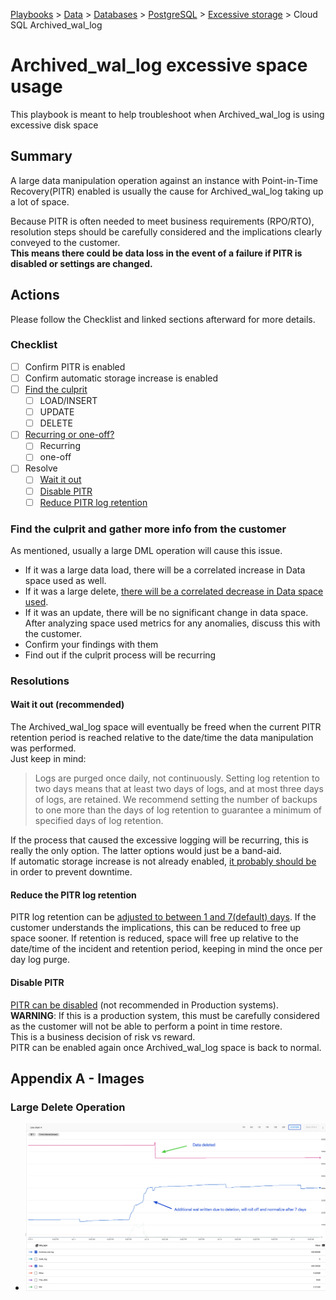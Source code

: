 [Playbooks](../../../../README.md) > [Data](../../../README.md) > 
[Databases](../../README.md) > [PostgreSQL](../../README.md) > 
[Excessive storage](../../general/common-problems/pb_storage_excessive.md) >
Cloud SQL Archived_wal_log

# Archived_wal_log excessive space usage

This playbook is meant to help troubleshoot when Archived_wal_log is using excessive disk space

## Summary

A large data manipulation operation against an instance with Point-in-Time Recovery(PITR) enabled is usually the cause for Archived_wal_log taking up a lot of space.   

Because PITR is often needed to meet business requirements (RPO/RTO), resolution steps should be carefully considered and the implications clearly conveyed to the customer.    
**This means there could be data loss in the event of a failure if PITR is disabled or settings are changed.**

## Actions
Please follow the Checklist and linked sections afterward for more details.

### Checklist
- [ ] Confirm PITR is enabled
- [ ] Confirm automatic storage increase is enabled
- [ ] [Find the culprit](#find-the-culprit-and-gather-more-info-from-the-customer)
  - [ ] LOAD/INSERT
  - [ ] UPDATE
  - [ ] DELETE
- [ ] [Recurring or one-off?](#find-the-culprit-and-gather-more-info-from-the-customer)
  - [ ] Recurring
  - [ ] one-off
- [ ] Resolve
  - [ ] [Wait it out](#wait-it-out-recommenced)
  - [ ] [Disable PITR](#disable-pitr)
  - [ ] [Reduce PITR log retention](#reduce-the-pitr-log-retention)

### Find the culprit and gather more info from the customer

As mentioned, usually a large DML operation will cause this issue.   
- If it was a large data load, there will be a correlated increase in Data space used as well.
- If it was a large delete, [there will be a correlated decrease in Data space used](#large-delete-operation). 
- If it was an update, there will be no significant change in data space. 
After analyzing space used metrics for any anomalies, discuss this with the customer.
- Confirm your findings with them
- Find out if the culprit process will be recurring

### Resolutions

#### Wait it out (recommended)
The Archived_wal_log space will eventually be freed when the current PITR retention period is reached relative to the date/time the data manipulation was performed.    
Just keep in mind:    
> Logs are purged once daily, not continuously. Setting log retention to two days means that at least two days of logs, and at most three days of logs, are retained. We recommend setting the number of backups to one more than the days of log retention to guarantee a minimum of specified days of log retention.    

If the process that caused the excessive logging will be recurring, this is really the only option. The latter options would just be a band-aid.    
If automatic storage increase is not already enabled, [it probably should be](https://cloud.google.com/sql/docs/postgres/instance-settings#automatic-storage-increase-2ndgen) in order to prevent downtime.


#### Reduce the PITR log retention    
PITR log retention can be [adjusted to between 1 and 7(default) days](https://cloud.google.com/sql/docs/postgres/backup-recovery/pitr#set-retention). If the customer understands the implications, this can be reduced to free up space sooner.
If retention is reduced, space will free up relative to the date/time of the incident and retention period, keeping in mind the once per day log purge.    

#### Disable PITR    
[PITR can be disabled](https://cloud.google.com/sql/docs/postgres/backup-recovery/pitr#disablingpitr) (not recommended in Production systems).    
**WARNING**: If this is a production system, this must be carefully considered as the customer will not be able to perform a point in time restore.    
This is a business decision of risk vs reward.    
PITR can be enabled again once Archived_wal_log space is back to normal.

## Appendix A - Images

### Large Delete Operation
- ![Using Cloud Monitoring](../images/cloud_monitoring_arch_wal.png)